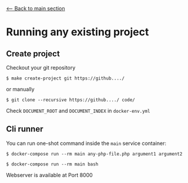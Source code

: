 [<-- Back to main section](../README.md)

# Running any existing project

## Create project

Checkout your git repository

    $ make create-project git https://github..../

or manually

    $ git clone --recursive https://github..../ code/

Check `DOCUMENT_ROOT` and `DOCUMENT_INDEX` in `docker-env.yml`

## Cli runner

You can run one-shot command inside the `main` service container:

    $ docker-compose run --rm main any-php-file.php argument1 argument2

    $ docker-compose run --rm main bash

Webserver is available at Port 8000
